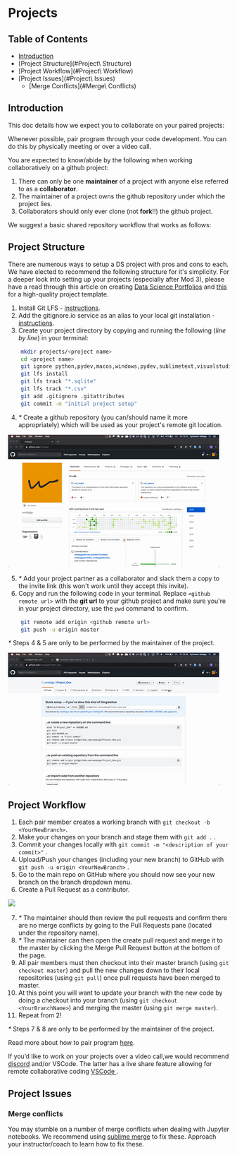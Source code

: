 # Projects

## Table of Contents

- [Introduction](#introduction)
- [Project Structure](#Project\ Structure)
- [Project Workflow](#Project\ Workflow)
- [Project Issues](#Project\ Issues)
  * [Merge Conflicts](#Merge\ Conflicts)

## Introduction

This doc details how we expect you to collaborate on your paired projects:

Whenever possible, pair program through your code development. You can do this by physically meeting or over a video call.

You are expected to know/abide by the following when working collaboratively on a github project:

1. There can only be one **maintainer** of a project with anyone else referred to as a **collaborator**.
2. The maintainer of a project owns the github repository under which the project lies.
3. Collaborators should only ever clone (not **fork**!!) the github project.

We suggest a basic shared repository workflow that works as follows:

## Project Structure

There are numerous ways to setup a DS project with pros and cons to each. We have elected to recommend the following
structure for it's simplicity. For a deeper look into setting up your projects (especially after Mod 3), please have a read through this
article on creating [Data Science Portfolios](https://www.dataquest.io/blog/build-a-data-science-portfolio/) and [this](https://drivendata.github.io/cookiecutter-data-science/#directory-structure) for a high-quality project template.

1. Install Git LFS - [instructions](https://git-lfs.github.com/).
2. Add the gitignore.io service as an alias to your local git installation - [instructions](https://docs.gitignore.io/install/command-line).
3. Create your project directory by copying and running the following (*line by line*) in your terminal:

```bash
    mkdir projects/<project name>
    cd <project name>
    git ignore python,pydev,macos,windows,pydev,sublimetext,visualstudiocode > .gitignore
    git lfs install
    git lfs track "*.sqlite"
    git lfs track "*.csv"
    git add .gitignore .gitattributes
    git commit -m "initial project setup"
```

4. _*_ Create a github repository (you can/should name it more appropriately) which will be used as your project's remote git location.

![](assets/CreateGithubRepository.gif)

5. _*_ Add your project partner as a collaborator and slack them a copy to the invite link (this won't work until they accept this invite).
6. Copy and run the following code in your terminal. Replace `<github remote url>` with the **git url** to your github project and make sure you're in your project directory, use the `pwd` command to confirm. 

```bash
    git remote add origin <github remote url>
    git push -u origin master
```

_*_ Steps 4 & 5 are only to be performed by the maintainer of the project.

![](assets/AddCollaboratorToProject.gif)

## Project Workflow

1. Each pair member creates a working branch with `git checkout -b <YourNewBranch>`.
2. Make your changes on your branch and stage them with `git add .` .
3. Commit your changes locally with `git commit -m "<description of your commit>"` .
4. Upload/Push your changes (including your new branch) to GitHub with `git push -u origin <YourNewBranch>` .
5. Go to the main repo on GitHub where you should now see your new branch on the branch dropdown menu.
6. Create a Pull Request as a contributor.

![](assets/CreateAPullRequest.gif)

7. _*_ The maintainer should then review the pull requests and confirm there are no merge conflicts by going to the Pull Requests pane (located under the repository name).
8. _*_ The maintainer can then open the create pull request and merge it to the master by clicking the Merge Pull Request button at the bottom of the page.
9. All pair members must then checkout into their master branch (using `git checkout master`) and pull the new changes down to their local repositories (using `git pull`) once pull requests have been merged to master.
10. At this point you will want to update your branch with the new code by doing a checkout into your branch (using `git checkout <YourBranchName>`) and merging the master (using `git merge master`).
11. Repeat from 2!

_*_ Steps 7 & 8 are only to be performed by the maintainer of the project.

Read more about how to pair program [here](https://gds.blog.gov.uk/2018/02/06/how-to-pair-program-effectively-in-6-steps/).

If you’d like to work on your projects over a video call,we would recommend [discord](https://discordapp.com/) and/or VSCode. The latter has a live share feature allowing for remote collaborative coding [VSCode ](https://code.visualstudio.com/blogs/2017/11/15/live-share).

## Project Issues

### Merge conflicts

You may stumble on a number of merge conflicts when dealing with Jupyter notebooks. We recommend using [sublime merge](https://www.sublimemerge.com/) to fix these. Approach your instructor/coach to learn how to fix these.
